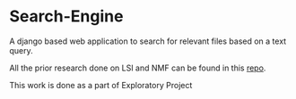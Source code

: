 # Search-Engine
A django based web application to search for relevant files based on a text query.

All the prior research done on LSI and NMF can be found in this [repo](https://github.com/SHANMUKHA-VENKAT/Information-Retrieval-System).

This work is done as a part of Exploratory Project 
